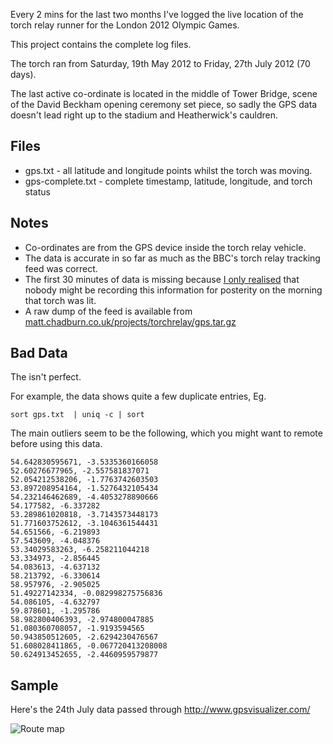 
Every 2 mins for the last two months I've logged the live location of the
torch relay runner for the London 2012 Olympic Games.

This project contains the complete log files.

The torch ran from Saturday, 19th May 2012 to Friday, 27th July 2012 (70 days).

The last active co-ordinate is located in the middle of Tower Bridge, scene of the David Beckham opening ceremony set piece, so sadly the GPS data doesn't lead right up to the stadium and Heatherwick's cauldren.

Files
-----

- gps.txt - all latitude and longitude points whilst the torch was moving.
- gps-complete.txt - complete timestamp, latitude, longitude, and torch status

Notes
-----

- Co-ordinates are from the GPS device inside the torch relay vehicle.
- The data is accurate in so far as much as the BBC's torch relay tracking feed was correct.
- The first 30 minutes of data is missing because [I only realised](https://twitter.com/egzplicit/status/203754238105497600) that nobody might be recording this information for posterity on the morning that torch was lit.
- A raw dump of the feed is available from [matt.chadburn.co.uk/projects/torchrelay/gps.tar.gz](http://matt.chadburn.co.uk/projects/torchrelay/gps.tar.gz)

Bad Data
--------

The isn't perfect.

For example, the data shows quite a few duplicate entries, Eg. 

    sort gps.txt  | uniq -c | sort

The main outliers seem to be the following, which you might want to
remote before using this data.

    54.642830595671, -3.5335360166058
    52.60276677965, -2.557581837071
    52.054212538206, -1.7763742603503
    53.897208954164, -1.5276432105434
    54.232146462689, -4.4053278890666
    54.177582, -6.337282
    53.289861020818, -3.7143573448173
    51.771603752612, -3.1046361544431
    54.651566, -6.219893
    57.543609, -4.048376
    53.34029583263, -6.258211044218
    53.334973, -2.856445
    54.083613, -4.637132
    58.213792, -6.330614
    58.957976, -2.905025
    51.49227142334, -0.082998275756836
    54.086105, -4.632797
    59.878601, -1.295786
    58.982800406393, -2.974800047885
    51.080360708057, -1.9193594565
    50.943850512605, -2.6294230476567
    51.608028411865, -0.067720413208008
    50.624913452655, -2.4460959579877

Sample
------

Here's the 24th July data passed through http://www.gpsvisualizer.com/

![Route map](https://raw.github.com/commuterjoy/torch-relay/master/assets/2012-07-24-route-map.png)


